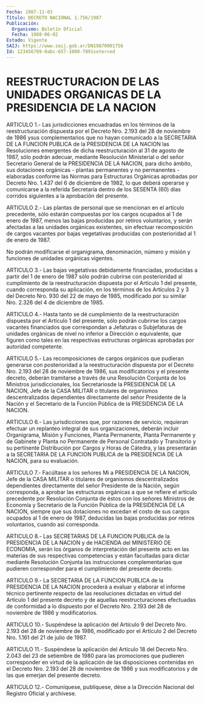 ```yaml
---
Fecha: 1987-11-03
Título: DECRETO NACIONAL 1.756/1987
Publicación:
  Organismo: Boletín Oficial
  Fecha: 1988-06-02
Estado: Vigente
SAIJ: https://www.saij.gob.ar/DN19870001756
Id: 123456789-0abc-657-1000-7891soterced
---
```

# REESTRUCTURACION DE LAS UNIDADES ORGANICAS DE LA PRESIDENCIA DE LA NACION

<a id="1"></a>
ARTICULO  1.-  Las jurisdicciones encuadradas en los términos de la reestructuración  dispuesta  por  el  Decreto  Nro. 2.193 del 28 de noviembre  de 1986 ysus complementarios que no hayan  comunicado  a la SECRETARIA  DE LA FUNCION PUBLICA de la PRESIDENCIA DE LA NACION las Resoluciones  emergentes  de  dicha  reestructuración  al 31 de agosto    de    1987,  sólo  podrán  adecuar,  mediante  Resolución Ministerial o del  señor Secretario General de la PRESIDENCIA DE LA NACION,  para dicho ámbito,  sus  dotaciones  orgánicas  -  plantas permanentes  y no permanentes - elaboradas conforme las Normas para Estructuras Orgánicas  aprobadas  por  Decreto  Nro. 1.437 del 6 de diciembre  de  1982,  lo  que  deberá operarse y comunicarse  a  la referida  Secretaría  dentro  de los  SESENTA  (60)  días  corridos siguientes a la aprobación del presente.

<a id="2"></a>
ARTICULO  2.-  Las  plantas  de  personal  que  se  mencionan en el artículo  precedente,  sólo  estarán  compuestas  por  los   cargos ocupados  al  1  de  enero  de 1987, menos las bajas producidas por retiros voluntarios, y serán  afectadas  a  las  unidades orgánicas existentes,  sin  efectuar  recomposición  de  cargos vacantes  por bajas vegetativas producidas con posterioridad al  1  de  enero  de 1987.

No  podrán  modificarse  el  organigrama,  denominación,  número  y misión y funciones de unidades orgánicas vigentes.

<a id="3"></a>
ARTICULO    3.-  Las  bajas  vegetativas  debidamente  financiadas, producidas a  partir  del  1  de enero de 1987 sólo podrán cubrirse con posterioridad al cumplimiento  de la reestructuración dispuesta por el Artículo 1 del presente, cuando  corresponda  su aplicación, en los términos de los Artículos 2 y 3 del Decreto Nro.  930 del 22 de  mayo  de  1985, modificado por su similar Nro. 2.326 del  4  de diciembre de 1985.

<a id="4"></a>
ARTICULO  4.- Hasta tanto se dé cumplimiento de la reestructuración dispuesta por  el Artículo 1 del presente, sólo podrán cubrirse los cargos  vacantes    financiados  que  correspondan  a  Jefaturas  o Subjefaturas  de  unidades    orgánicas  de  nivel  no  inferior  a Dirección o equivalente, que figuren  como tales en las respectivas estructuras    orgánicas   aprobadas  por  autoridad    competente.

<a id="5"></a>
ARTICULO  5.-  Las recomposiciones de cargos orgánicos que pudieran generarse con posterioridad  a la reestructuración dispuesta por el Decreto Nro. 2.193 del 28 de noviembre  de 1986, sus modificatorios y  el  presente  decreto,  deberán  tramitarse   a  través  de  una Resolución   Conjunta  de  los  Ministros  jurisdiccionales,    los Secretariosde  la PRESIDENCIA DE LA NACION, Jefe de la CASA MILITAR o titulares de organismos descentralizados dependientes directamente del  señor  Presidente de la Nación y el Secretario de la Función Pública de la PRESIDENCIA DE LA NACION.

<a id="6"></a>
ARTICULO  6.-  Las  jurisdicciones  que,  por  razones de servicio, requieran  efectuar  un  replanteo integral de sus  organizaciones, deberán incluir Organigrama, Misión y Funciones, Planta Permanente, Planta Permanente  y de Gabinete y Planta no Permanente de Personal Contratado y Transitorio  y  su pertinente Distribución por Cargos y Horas de Cátedra, y las presentarán  a  la  SECRETARIA DE  LA  FUNCION  PUBLICA  de  la PRESIDENCIA DE LA NACION, para  su evaluación.

<a id="7"></a>
ARTICULO  7.-  Facúltase  a  los  señores  Mi  a  PRESIDENCIA DE LA NACION,   Jefe  de  la  CASA  MILITAR  o  titulares  de  organismos descentralizados  dependientes directamente del señor Presidente de la Nación, según corresponda,  a  aprobar las estructuras orgánicas a que se refiere el artículo precedente  por Resolución Conjunta de éstos  con los señores Ministros de Economía  y  Secretario  de  la Función  Pública  de  la  PRESIDENCIA DE LA NACION, siempre que sus dotaciones no excedan el costo  de  sus  cargos  ocupados  al  1 de enero    de  1987,  deducidas  las  bajas  producidas  por  retiros voluntarios, cuando así corresponda.

<a id="8"></a>
ARTICULO    8.-  Las  SECRETARIAS  DE  LA  FUNCION  PUBLICA  de  la PRESIDENCIA DE  LA NACION y de HACIENDA del MINISTERIO DE ECONOMIA, serán los órganos  de  interpretación  del  presente  acto  en  las materias  de  sus  respectivas competencias y están facultadas para dictar mediante Resolución Conjunta las instrucciones complementarias que  pudieren corresponder para el cumplimiento del presente decreto.

<a id="9"></a>
ARTICULO  9.- La SECRETARIA DE LA FUNCION PUBLICA de la PRESIDENCIA DE LA NACION  procederá  a  evaluar  y  elaborar el informe técnico pertinente  respecto  de las resoluciones dictadas  en  virtud  del Artículo 1 del presente  decreto  y  de aquellas reestructuraciones efectuadas de conformidad a lo dispuesto  por el Decreto Nro. 2.193 del 28 de noviembre de 1986 y modificatorios.

<a id="10"></a>
ARTICULO  10.-  Suspéndese la aplicación del Artículo 9 del Decreto Nro. 2.193 del 28  de noviembre de 1986, modificado por el Artículo 2 del Decreto Nro. 1.161 del 21 de julio de 1987.

<a id="11"></a>
ARTICULO  11.- Suspéndese la aplicación del Artículo 18 del Decreto Nro. 2.043  del  23  de  setiembre de 1980 para las promociones que pudieren corresponder en virtud de la aplicación de las disposiciones  contenidas en  el  Decreto  Nro.  2.193  del  28  de noviembre de 1986  y  sus  modificatorios  y de las que emerjan del presente decreto.

<a id="12"></a>
ARTICULO    12.-  Comuníquese,  publíquese,  dése  a  la  Dirección Nacional del Registro Oficial y archívese.